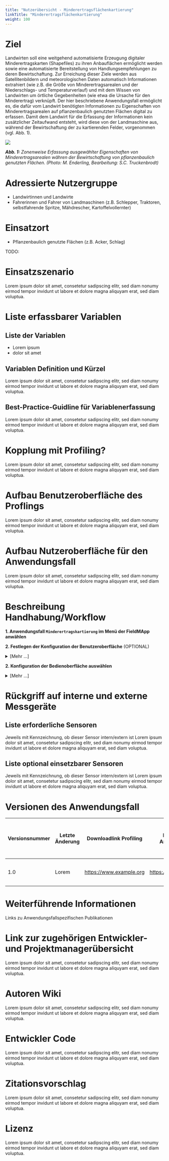 ```yaml
---
title: "Nutzerübersicht - Minderertragsflächenkartierung"
linkTitle: "Minderertragsflächenkartierung"
weight: 100
---
```


# Ziel
Landwirten soll eine weitgehend automatisierte Erzeugung digitaler Minderertragskarten (Shapefiles) zu ihren Anbauflächen ermöglicht werden sowie eine automatisierte Bereitstellung von Handlungsempfehlungen zu deren Bewirtschaftung. Zur Erreichung dieser Ziele werden aus Satellitenbildern und meteorologischen Daten automatisch Informationen extrahiert (wie z.B. die Größe von Minderertragsarealen und der Niederschlags- und Temperaturverlauf) und mit dem Wissen von Landwirten um örtliche Gegebenheiten (wie etwa die Ursache für den Minderertrag) verknüpft. Der hier beschriebene Anwendungsfall ermöglicht es, die dafür vom Landwirt benötigten Informationen zu Eigenschaften von Minderertragsarealen auf pflanzenbaulich genutzten Flächen digital zu erfassen. Damit dem Landwirt für die Erfassung der Informationen kein zusätzlicher Zeitaufwand entsteht, wird diese von der Landmaschine aus, während der Bewirtschaftung der zu kartierenden Felder, vorgenommen (vgl. Abb. 1).

![](/screenshots/fig/UseCases/LowYieldAreas/LowYieldAreaMapping_fig01.jpg)

_**Abb. 1:** Zonenweise Erfassung ausgewählter Eigenschaften von Minderertragsarealen währen der Bewirtschaftung von pflanzenbaulich genutzten Flächen. (Photo: M. Enderling, Bearbeitung: S.C. Truckenbrodt)_

# Adressierte Nutzergruppe

* Landwirtinnen und Landwirte
* Fahrerinnen und Fahrer von Landmaschinen (z.B. Schlepper, Traktoren, selbstfahrende Spritze, Mähdrescher, Kartoffelvollernter)

# Einsatzort

* Pflanzenbaulich genutzte Flächen (z.B. Acker, Schlag)

TODO:
# Einsatzszenario

Lorem ipsum dolor sit amet, consetetur sadipscing elitr, sed diam nonumy eirmod tempor invidunt ut labore et dolore magna aliquyam erat, sed diam voluptua.

# Liste erfassbarer Variablen

## Liste der Variablen

- Lorem ipsum
- dolor sit amet

## Variablen Definition und Kürzel

Lorem ipsum dolor sit amet, consetetur sadipscing elitr, sed diam nonumy eirmod tempor invidunt ut labore et dolore magna aliquyam erat, sed diam voluptua.

## Best-Practice-Guidline für Variablenerfassung

Lorem ipsum dolor sit amet, consetetur sadipscing elitr, sed diam nonumy eirmod tempor invidunt ut labore et dolore magna aliquyam erat, sed diam voluptua.

# Kopplung mit Profiling?

Lorem ipsum dolor sit amet, consetetur sadipscing elitr, sed diam nonumy eirmod tempor invidunt ut labore et dolore magna aliquyam erat, sed diam voluptua.

# Aufbau Benutzeroberfläche des Proflings

Lorem ipsum dolor sit amet, consetetur sadipscing elitr, sed diam nonumy eirmod tempor invidunt ut labore et dolore magna aliquyam erat, sed diam voluptua.

# Aufbau Nutzeroberfläche für den Anwendungsfall

Lorem ipsum dolor sit amet, consetetur sadipscing elitr, sed diam nonumy eirmod tempor invidunt ut labore et dolore magna aliquyam erat, sed diam voluptua.

# Beschreibung Handhabung/Workflow
**1. Anwendungsfall `Minderertragskartierung` im Menü der FieldMApp anwählen**


**2. Festlegen der Konfiguration der Benutzeroberfläche** (OPTIONAL)<details><summary> [Mehr ...]</summary>
 
2.1. Bereits vorhandene Konfiguration anpassen
 * auf der Startseite des Anwendungsfalls `Minderertragskartierung` den Namen einer vordefinierten Konfiguration (z.B. Standard) durch Antippen aus der Liste ausgewählt 
 * den Button `KONFIGURATION ANPASSEN` antippen, sodass die Konfigurationsansicht geöffnet wird (weiteres Vorgehen siehe 2-b-ii)
 
{{% pageinfo %}}
Durch das Anpassen einer Konfiguration wird die gespeicherte Ausgangskonfiguration überschrieben, auch wenn diese einen neuen Konfigurationsnamen erhält.
{{% /pageinfo %}} 
 

2.2	Neue Konfiguration erstellen
 * Den Button `NEUE KONFIGURATION ERSTELLEN` antippen, sodass die Konfigurationsansicht geöffnet wird.
 * Anpassung des Konfigurationsnamens <br>
 In die Zeile hinter „Konfigurationsname“ tippen und mit dem sich öffnenden Tastenfeld den Namen eintragen, unter dem die Konfiguration gespeichert werden soll.
 * Festlegen der Bearbeitungsbreite
 In die Zeile hinter „Bearbeitungsbreite (in Metern)“ tippen und mit dem sich öffnenden Ziffernblock die Bearbeitungsbreite in Metern eingeben, für welche die Kartierung erfolgen soll.
 * Festlegen der kartierbaren Minderertragsursachen

 
 
 
 
{{% pageinfo %}}
Durch erneutes Ausführen einzelner Konfigurationsschritte können Korrekturen vorgenommen werden.{{< /alert >}}
{{% /pageinfo %}}
</details>


**2. Konfiguration der Bedienoberfläche auswählen** <details><summary>[Mehr ...]</summary>
(C)	...indem der Name einer vordefinierten Konfiguration (z.B. Standard) durch Antippen aus der Liste ausgewählt und durch berühren des Buttons „AUSGEWÄHLTE KONFIGURATION BENUTZEN“ geöffnet wird.</details>


# Rückgriff auf interne und externe Messgeräte

## Liste erforderliche Sensoren

Jeweils mit Kennzeichnung, ob dieser Sensor intern/extern ist
Lorem ipsum dolor sit amet, consetetur sadipscing elitr, sed diam nonumy eirmod tempor invidunt ut labore et dolore magna aliquyam erat, sed diam voluptua.

## Liste optional einsetzbarer Sensoren

Jeweils mit Kennzeichnung, ob dieser Sensor intern/extern ist
Lorem ipsum dolor sit amet, consetetur sadipscing elitr, sed diam nonumy eirmod tempor invidunt ut labore et dolore magna aliquyam erat, sed diam voluptua.

# Versionen des Anwendungsfall

| Versionsnummer | Letzte Änderung | Downloadlink Profiling | Downloadlink Anwendungsfall | Was wurde gegenüber vorheriger Version geändert |
| -------------- | --------------- | ---------------------- | --------------------------- | ----------------------------------------------- |
| 1.0            | Lorem           |https://www.example.org | https://www.example.org     | Lorem ipsum dolor sit amet                      |

# Weiterführende Informationen

Links zu Anwendungsfallspezifischen Publikationen

# Link zur zugehörigen Entwickler- und Projektmanagerübersicht

Lorem ipsum dolor sit amet, consetetur sadipscing elitr, sed diam nonumy eirmod tempor invidunt ut labore et dolore magna aliquyam erat, sed diam voluptua.

# Autoren Wiki

Lorem ipsum dolor sit amet, consetetur sadipscing elitr, sed diam nonumy eirmod tempor invidunt ut labore et dolore magna aliquyam erat, sed diam voluptua.

# Entwickler Code

Lorem ipsum dolor sit amet, consetetur sadipscing elitr, sed diam nonumy eirmod tempor invidunt ut labore et dolore magna aliquyam erat, sed diam voluptua.

# Zitationsvorschlag

Lorem ipsum dolor sit amet, consetetur sadipscing elitr, sed diam nonumy eirmod tempor invidunt ut labore et dolore magna aliquyam erat, sed diam voluptua.

# Lizenz

Lorem ipsum dolor sit amet, consetetur sadipscing elitr, sed diam nonumy eirmod tempor invidunt ut labore et dolore magna aliquyam erat, sed diam voluptua.
